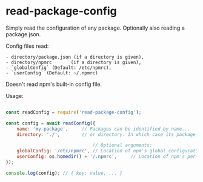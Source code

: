 read-package-config
==============

Simply read the configuration of any package. Optionally also reading a package.json.

Config files read:

    - directory/package.json (if a directory is given),
    - directory/npmrc       (if a directory is given),
    - `globalConfig` (Default: /etc/npmrc),
    - `userConfig` (Default: ~/.npmrc)

Doesn't read npm's built-in config file.

Usage:

```js

const readConfig = require('read-package-config');

const config = await readConfig({
    name: 'my-package',     // Packages can be identified by name...
    directory: './',        // or directory. In which case its package.json and .npmrc will also be read.

                                // Optional arguments:
    globalConfig: '/etc/npmrc', // Location of npm's global configuration
    userConfig: os.homedir() + '/.npmrc',     // Location of npm's per-user configuration
});

console.log(config); // { key: value, ... }

```
